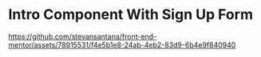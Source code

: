 # Intro Component With Sign Up Form

https://github.com/stevansantana/front-end-mentor/assets/78915531/f4e5b1e8-24ab-4eb2-83d9-6b4e9f840940

